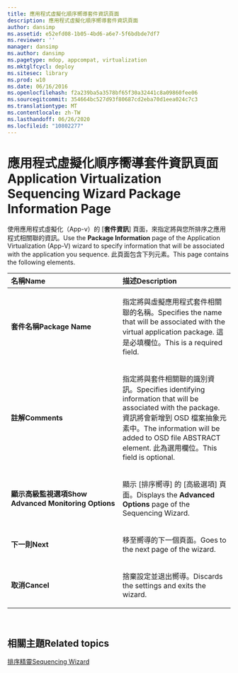 ```yaml
---
title: 應用程式虛擬化順序嚮導套件資訊頁面
description: 應用程式虛擬化順序嚮導套件資訊頁面
author: dansimp
ms.assetid: e52efd08-1b05-4bd6-a6e7-5f6bdbde7df7
ms.reviewer: ''
manager: dansimp
ms.author: dansimp
ms.pagetype: mdop, appcompat, virtualization
ms.mktglfcycl: deploy
ms.sitesec: library
ms.prod: w10
ms.date: 06/16/2016
ms.openlocfilehash: f2a239ba5a3578bf65f30a32441c8a09860fee06
ms.sourcegitcommit: 354664bc527d93f80687cd2eba70d1eea024c7c3
ms.translationtype: MT
ms.contentlocale: zh-TW
ms.lasthandoff: 06/26/2020
ms.locfileid: "10802277"
---
```

# <span data-ttu-id="06ff5-103">應用程式虛擬化順序嚮導套件資訊頁面</span><span class="sxs-lookup"><span data-stu-id="06ff5-103">Application Virtualization Sequencing Wizard Package Information Page</span></span>


<span data-ttu-id="06ff5-104">使用應用程式虛擬化（App-v）的 [**套件資訊**] 頁面，來指定將與您所排序之應用程式相關聯的資訊。</span><span class="sxs-lookup"><span data-stu-id="06ff5-104">Use the **Package Information** page of the Application Virtualization (App-V) wizard to specify information that will be associated with the application you sequence.</span></span> <span data-ttu-id="06ff5-105">此頁面包含下列元素。</span><span class="sxs-lookup"><span data-stu-id="06ff5-105">This page contains the following elements.</span></span>

<table>
<colgroup>
<col width="50%" />
<col width="50%" />
</colgroup>
<thead>
<tr class="header">
<th align="left"><span data-ttu-id="06ff5-106">名稱</span><span class="sxs-lookup"><span data-stu-id="06ff5-106">Name</span></span></th>
<th align="left"><span data-ttu-id="06ff5-107">描述</span><span class="sxs-lookup"><span data-stu-id="06ff5-107">Description</span></span></th>
</tr>
</thead>
<tbody>
<tr class="odd">
<td align="left"><p><strong><span data-ttu-id="06ff5-108">套件名稱</span><span class="sxs-lookup"><span data-stu-id="06ff5-108">Package Name</span></span></strong></p></td>
<td align="left"><p><span data-ttu-id="06ff5-109">指定將與虛擬應用程式套件相關聯的名稱。</span><span class="sxs-lookup"><span data-stu-id="06ff5-109">Specifies the name that will be associated with the virtual application package.</span></span> <span data-ttu-id="06ff5-110">這是必填欄位。</span><span class="sxs-lookup"><span data-stu-id="06ff5-110">This is a required field.</span></span></p></td>
</tr>
<tr class="even">
<td align="left"><p><strong><span data-ttu-id="06ff5-111">註解</span><span class="sxs-lookup"><span data-stu-id="06ff5-111">Comments</span></span></strong></p></td>
<td align="left"><p><span data-ttu-id="06ff5-112">指定將與套件相關聯的識別資訊。</span><span class="sxs-lookup"><span data-stu-id="06ff5-112">Specifies identifying information that will be associated with the package.</span></span> <span data-ttu-id="06ff5-113">資訊將會新增到 OSD 檔案抽象元素中。</span><span class="sxs-lookup"><span data-stu-id="06ff5-113">The information will be added to OSD file ABSTRACT element.</span></span> <span data-ttu-id="06ff5-114">此為選用欄位。</span><span class="sxs-lookup"><span data-stu-id="06ff5-114">This field is optional.</span></span></p></td>
</tr>
<tr class="odd">
<td align="left"><p><strong><span data-ttu-id="06ff5-115">顯示高級監視選項</span><span class="sxs-lookup"><span data-stu-id="06ff5-115">Show Advanced Monitoring Options</span></span></strong></p></td>
<td align="left"><p><span data-ttu-id="06ff5-116">顯示 <strong> </strong> [排序嚮導] 的 [高級選項] 頁面。</span><span class="sxs-lookup"><span data-stu-id="06ff5-116">Displays the <strong>Advanced Options</strong> page of the Sequencing Wizard.</span></span></p></td>
</tr>
<tr class="even">
<td align="left"><p><strong><span data-ttu-id="06ff5-117">下一則</span><span class="sxs-lookup"><span data-stu-id="06ff5-117">Next</span></span></strong></p></td>
<td align="left"><p><span data-ttu-id="06ff5-118">移至嚮導的下一個頁面。</span><span class="sxs-lookup"><span data-stu-id="06ff5-118">Goes to the next page of the wizard.</span></span></p></td>
</tr>
<tr class="odd">
<td align="left"><p><strong><span data-ttu-id="06ff5-119">取消</span><span class="sxs-lookup"><span data-stu-id="06ff5-119">Cancel</span></span></strong></p></td>
<td align="left"><p><span data-ttu-id="06ff5-120">捨棄設定並退出嚮導。</span><span class="sxs-lookup"><span data-stu-id="06ff5-120">Discards the settings and exits the wizard.</span></span></p></td>
</tr>
</tbody>
</table>

 

## <span data-ttu-id="06ff5-121">相關主題</span><span class="sxs-lookup"><span data-stu-id="06ff5-121">Related topics</span></span>


[<span data-ttu-id="06ff5-122">排序精靈</span><span class="sxs-lookup"><span data-stu-id="06ff5-122">Sequencing Wizard</span></span>](sequencing-wizard.md)

 

 





